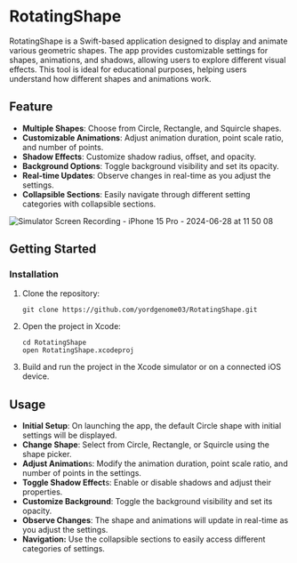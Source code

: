 # RotatingShape
RotatingShape is a Swift-based application designed to display and animate various geometric shapes. The app provides customizable settings for shapes, animations, and shadows, allowing users to explore different visual effects. This tool is ideal for educational purposes, helping users understand how different shapes and animations work.

## Feature

- **Multiple Shapes**: Choose from Circle, Rectangle, and Squircle shapes.
- **Customizable Animations**: Adjust animation duration, point scale ratio, and number of points.
- **Shadow Effects**: Customize shadow radius, offset, and opacity.
- **Background Options**: Toggle background visibility and set its opacity.
- **Real-time Updates**: Observe changes in real-time as you adjust the settings.
- **Collapsible Sections**: Easily navigate through different setting categories with collapsible sections.

![Simulator Screen Recording - iPhone 15 Pro - 2024-06-28 at 11 50 08](https://github.com/yordgenome03/AnimationSimulator/assets/120723438/1ced3f86-7a1f-46cd-84f2-88e8cf0700c3)

## Getting Started
### Installation

1. Clone the repository:
    ```
    git clone https://github.com/yordgenome03/RotatingShape.git
    ```
2. Open the project in Xcode:
    ```
    cd RotatingShape
    open RotatingShape.xcodeproj
    ```
3. Build and run the project in the Xcode simulator or on a connected iOS device.

## Usage
- **Initial Setup**: On launching the app, the default Circle shape with initial settings will be displayed.
- **Change Shape**: Select from Circle, Rectangle, or Squircle using the shape picker.
- **Adjust Animation**s: Modify the animation duration, point scale ratio, and number of points in the settings.
- **Toggle Shadow Effect**s: Enable or disable shadows and adjust their properties.
- **Customize Background**: Toggle the background visibility and set its opacity.
- **Observe Changes**: The shape and animations will update in real-time as you adjust the settings.
- **Navigation:** Use the collapsible sections to easily access different categories of settings.


